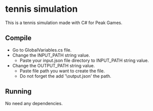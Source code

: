 # tennis simulation
This is a tennis simulation made with C# for Peak Games. 

## Compile

- Go to GlobalVariables.cs file.
- Change the INPUT_PATH string value. 
  * Paste your input.json file directory to INPUT_PATH string value.  
- Change the OUTPUT_PATH string value.
  * Paste file path you want to create the file.
  * Do not forget the add '\output.json' the path. 



## Running
No need any dependencies. 


